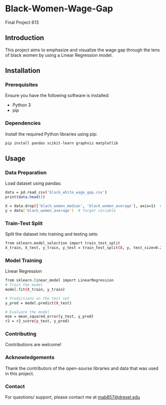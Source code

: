 # Black-Women-Wage-Gap
Final Project 613

## Introduction
This project aims to emphasize and visualize the wage gap through the lens of black women by using a Linear Regression model.

## Installation
### Prerequisites
Ensure you have the following software is installed:

- Python 3
- pip
### Dependencies
Install the required Python libraries using pip:
```sh
pip install pandas scikit-learn graphviz matplotlib
```
## Usage
### Data Preparation
Load dataset using pandas:
```sh
data = pd.read_csv('black_white_wage_gap.csv')
print(data.head())

X = data.drop(['black_women_median', 'black_women_average'], axis=1)  # Features
y = data['black_women_average']  # Target variable
```

### Train-Test Split
Split the dataset into training and testing sets:
```sh
from sklearn.model_selection import train_test_split
X_train, X_test, y_train, y_test = train_test_split(X, y, test_size=0.2, random_state=42)
```

### Model Training
Linear Regression
```sh
from sklearn.linear_model import LinearRegression
# Train the model
model.fit(X_train, y_train)

# Predictions on the test set
y_pred = model.predict(X_test)

# Evaluate the model
mse = mean_squared_error(y_test, y_pred)
r2 = r2_score(y_test, y_pred)
```

### Contributing
Contributions are welcome!

### Acknowledgements
Thank the contributors of the open-sourse libraries and data that was used in this project.

### Contact
For questions/ support, please contact me at mab857@drexel.edu

